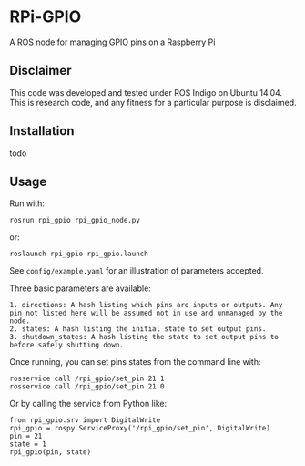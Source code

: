 RPi-GPIO
========

A ROS node for managing GPIO pins on a Raspberry Pi

Disclaimer
----------

This code was developed and tested under ROS Indigo on Ubuntu 14.04. This is research code, and any fitness for a particular purpose is disclaimed.

Installation
------------

todo

Usage
-----

Run with:

    rosrun rpi_gpio rpi_gpio_node.py

or:

    roslaunch rpi_gpio rpi_gpio.launch

See `config/example.yaml` for an illustration of parameters accepted.

Three basic parameters are available:

    1. directions: A hash listing which pins are inputs or outputs. Any pin not listed here will be assumed not in use and unmanaged by the node.
    2. states: A hash listing the initial state to set output pins.
    3. shutdown_states: A hash listing the state to set output pins to before safely shutting down.

Once running, you can set pins states from the command line with:

    rosservice call /rpi_gpio/set_pin 21 1
    rosservice call /rpi_gpio/set_pin 21 0

Or by calling the service from Python like:

    from rpi_gpio.srv import DigitalWrite
    rpi_gpio = rospy.ServiceProxy('/rpi_gpio/set_pin', DigitalWrite)
    pin = 21
    state = 1
    rpi_gpio(pin, state)
